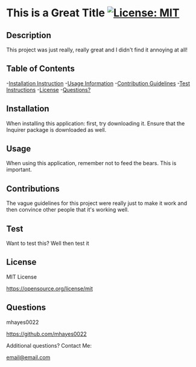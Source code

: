# This is a Great Title [![License: MIT](https://img.shields.io/badge/License-MIT-yellow.svg)](https://opensource.org/licenses/MIT)

  ## Description
  This project was just really, really great and I didn't find it annoying at all!

  ## Table of Contents
  -[Installation Instruction](#installation)
  -[Usage Information](#usage)
  -[Contribution Guidelines](#contributions)
  -[Test Instructions](#test)
  -[License](#license)
  -[Questions?](#questions)

  ## Installation
  When installing this application: first, try downloading it. Ensure that the Inquirer package is downloaded as well.

  ## Usage
  When using this application, remember not to feed the bears. This is important.

  ## Contributions
  The vague guidelines for this project were really just to make it work and then convince other people that it's working well.

  ## Test
  Want to test this? Well then test it

  ## License
  MIT License

  https://opensource.org/license/mit

  ## Questions
  mhayes0022
  
  https://github.com/mhayes0022

  Additional questions? Contact Me:

  email@email.com

